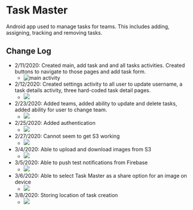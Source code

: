 # Task Master
Android app used to manage tasks for teams. This includes adding, assigning, tracking and removing tasks.

## Change Log
* 2/11/2020: Created main, add task and and all tasks activities. Created buttons to navigate to those pages and add task form.
  * ![main activity](./screenshots/main_activity_02232020.jpg)
* 2/12/2020: Created settings activity to all user to update username, a task details activity, three hard-coded task detail pages.
  * ![](./screenshots/task_detail_02232020.png)
* 2/23/2020: Added teams, added ability to update and delete tasks, added ability for user to change team.
  * ![](./screenshots/user_team_02232020.png)
* 2/25/2020: Added authentication
  * ![](./screenshots/login_02262020.png)
* 2/27/2020: Cannot seem to get S3 working
  * ![](./screenshots/403_access_denied.png)
* 3/4/2020: Able to upload and download images from S3
  * ![](./screenshots/s3_03042020.png)
* 3/5/2020: Able to push test notifications from Firebase
  * ![](./screenshots/notifications_03052020.png)
* 3/6/2020: Able to select Task Master as a share option for an image on device
  * ![](./screenshots/intent_filter_03062020.png)
* 3/8/2020: Storing location of task creation
  * ![](./screenshots/task_location_03082020.png)